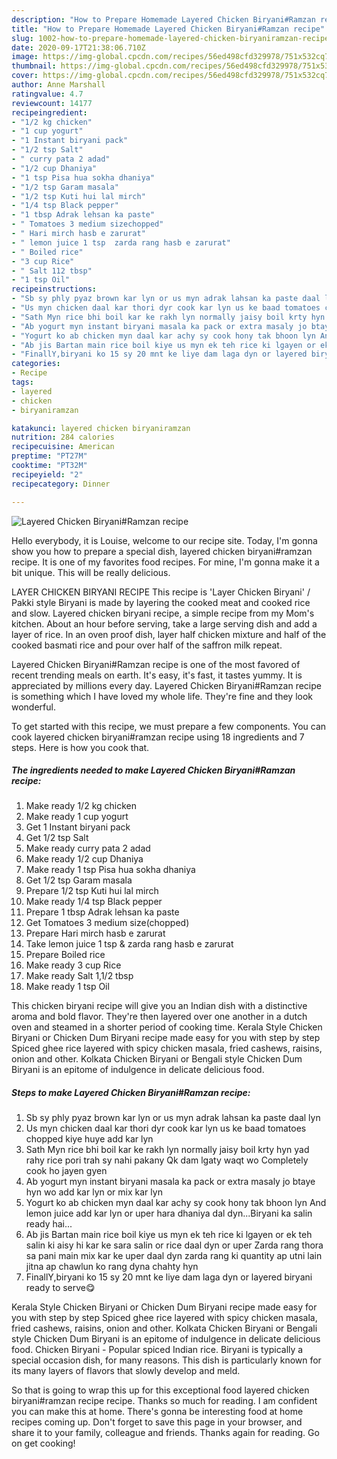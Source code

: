 ```yaml
---
description: "How to Prepare Homemade Layered Chicken Biryani#Ramzan recipe"
title: "How to Prepare Homemade Layered Chicken Biryani#Ramzan recipe"
slug: 1002-how-to-prepare-homemade-layered-chicken-biryaniramzan-recipe
date: 2020-09-17T21:38:06.710Z
image: https://img-global.cpcdn.com/recipes/56ed498cfd329978/751x532cq70/layered-chicken-biryaniramzan-recipe-recipe-main-photo.jpg
thumbnail: https://img-global.cpcdn.com/recipes/56ed498cfd329978/751x532cq70/layered-chicken-biryaniramzan-recipe-recipe-main-photo.jpg
cover: https://img-global.cpcdn.com/recipes/56ed498cfd329978/751x532cq70/layered-chicken-biryaniramzan-recipe-recipe-main-photo.jpg
author: Anne Marshall
ratingvalue: 4.7
reviewcount: 14177
recipeingredient:
- "1/2 kg chicken"
- "1 cup yogurt"
- "1 Instant biryani pack"
- "1/2 tsp Salt"
- " curry pata 2 adad"
- "1/2 cup Dhaniya"
- "1 tsp Pisa hua sokha dhaniya"
- "1/2 tsp Garam masala"
- "1/2 tsp Kuti hui lal mirch"
- "1/4 tsp Black pepper"
- "1 tbsp Adrak lehsan ka paste"
- " Tomatoes 3 medium sizechopped"
- " Hari mirch hasb e zarurat"
- " lemon juice 1 tsp  zarda rang hasb e zarurat"
- " Boiled rice"
- "3 cup Rice"
- " Salt 112 tbsp"
- "1 tsp Oil"
recipeinstructions:
- "Sb sy phly pyaz brown kar lyn or us myn adrak lahsan ka paste daal lyn"
- "Us myn chicken daal kar thori dyr cook kar lyn us ke baad tomatoes chopped kiye huye add kar lyn"
- "Sath Myn rice bhi boil kar ke rakh lyn normally jaisy boil krty hyn yad rahy rice pori trah sy nahi pakany Qk dam lgaty waqt wo Completely cook ho jayen gyen"
- "Ab yogurt myn instant biryani masala ka pack or extra masaly jo btaye hyn wo add kar lyn or mix kar lyn"
- "Yogurt ko ab chicken myn daal kar achy sy cook hony tak bhoon lyn And lemon juice add kar lyn or uper hara dhaniya dal dyn...Biryani ka salin ready hai..."
- "Ab jis Bartan main rice boil kiye us myn ek teh rice ki lgayen or ek teh salin ki aisy hi kar ke sara salin or rice daal dyn or uper Zarda rang thora sa pani main mix kar ke uper daal dyn zarda rang ki quantity ap utni lain jitna ap chawlun ko rang dyna chahty hyn"
- "FinallY,biryani ko 15 sy 20 mnt ke liye dam laga dyn or layered biryani ready to serve😋"
categories:
- Recipe
tags:
- layered
- chicken
- biryaniramzan

katakunci: layered chicken biryaniramzan 
nutrition: 284 calories
recipecuisine: American
preptime: "PT27M"
cooktime: "PT32M"
recipeyield: "2"
recipecategory: Dinner

---
```



![Layered Chicken Biryani#Ramzan recipe](https://img-global.cpcdn.com/recipes/56ed498cfd329978/751x532cq70/layered-chicken-biryaniramzan-recipe-recipe-main-photo.jpg)

Hello everybody, it is Louise, welcome to our recipe site. Today, I'm gonna show you how to prepare a special dish, layered chicken biryani#ramzan recipe. It is one of my favorites food recipes. For mine, I'm gonna make it a bit unique. This will be really delicious.

LAYER CHICKEN BIRYANI RECIPE This recipe is &#39;Layer Chicken Biryani&#39; / Pakki style Biryani is made by layering the cooked meat and cooked rice and slow. Layered chicken biryani recipe, a simple recipe from my Mom&#39;s kitchen. About an hour before serving, take a large serving dish and add a layer of rice. In an oven proof dish, layer half chicken mixture and half of the cooked basmati rice and pour over half of the saffron milk repeat.

Layered Chicken Biryani#Ramzan recipe is one of the most favored of recent trending meals on earth. It's easy, it's fast, it tastes yummy. It is appreciated by millions every day. Layered Chicken Biryani#Ramzan recipe is something which I have loved my whole life. They're fine and they look wonderful.


To get started with this recipe, we must prepare a few components. You can cook layered chicken biryani#ramzan recipe using 18 ingredients and 7 steps. Here is how you cook that.

<!--inarticleads1-->

##### The ingredients needed to make Layered Chicken Biryani#Ramzan recipe:

1. Make ready 1/2 kg chicken
1. Make ready 1 cup yogurt
1. Get 1 Instant biryani pack
1. Get 1/2 tsp Salt
1. Make ready  curry pata 2 adad
1. Make ready 1/2 cup Dhaniya
1. Make ready 1 tsp Pisa hua sokha dhaniya
1. Get 1/2 tsp Garam masala
1. Prepare 1/2 tsp Kuti hui lal mirch
1. Make ready 1/4 tsp Black pepper
1. Prepare 1 tbsp Adrak lehsan ka paste
1. Get  Tomatoes 3 medium size(chopped)
1. Prepare  Hari mirch hasb e zarurat
1. Take  lemon juice 1 tsp &amp; zarda rang hasb e zarurat
1. Prepare  Boiled rice
1. Make ready 3 cup Rice
1. Make ready  Salt 1,1/2 tbsp
1. Make ready 1 tsp Oil


This chicken biryani recipe will give you an Indian dish with a distinctive aroma and bold flavor. They&#39;re then layered over one another in a dutch oven and steamed in a shorter period of cooking time. Kerala Style Chicken Biryani or Chicken Dum Biryani recipe made easy for you with step by step Spiced ghee rice layered with spicy chicken masala, fried cashews, raisins, onion and other. Kolkata Chicken Biryani or Bengali style Chicken Dum Biryani is an epitome of indulgence in delicate delicious food. 

<!--inarticleads2-->

##### Steps to make Layered Chicken Biryani#Ramzan recipe:

1. Sb sy phly pyaz brown kar lyn or us myn adrak lahsan ka paste daal lyn
1. Us myn chicken daal kar thori dyr cook kar lyn us ke baad tomatoes chopped kiye huye add kar lyn
1. Sath Myn rice bhi boil kar ke rakh lyn normally jaisy boil krty hyn yad rahy rice pori trah sy nahi pakany Qk dam lgaty waqt wo Completely cook ho jayen gyen
1. Ab yogurt myn instant biryani masala ka pack or extra masaly jo btaye hyn wo add kar lyn or mix kar lyn
1. Yogurt ko ab chicken myn daal kar achy sy cook hony tak bhoon lyn And lemon juice add kar lyn or uper hara dhaniya dal dyn...Biryani ka salin ready hai...
1. Ab jis Bartan main rice boil kiye us myn ek teh rice ki lgayen or ek teh salin ki aisy hi kar ke sara salin or rice daal dyn or uper Zarda rang thora sa pani main mix kar ke uper daal dyn zarda rang ki quantity ap utni lain jitna ap chawlun ko rang dyna chahty hyn
1. FinallY,biryani ko 15 sy 20 mnt ke liye dam laga dyn or layered biryani ready to serve😋


Kerala Style Chicken Biryani or Chicken Dum Biryani recipe made easy for you with step by step Spiced ghee rice layered with spicy chicken masala, fried cashews, raisins, onion and other. Kolkata Chicken Biryani or Bengali style Chicken Dum Biryani is an epitome of indulgence in delicate delicious food. Chicken Biryani - Popular spiced Indian rice. Biryani is typically a special occasion dish, for many reasons. This dish is particularly known for its many layers of flavors that slowly develop and meld. 

So that is going to wrap this up for this exceptional food layered chicken biryani#ramzan recipe recipe. Thanks so much for reading. I am confident you can make this at home. There's gonna be interesting food at home recipes coming up. Don't forget to save this page in your browser, and share it to your family, colleague and friends. Thanks again for reading. Go on get cooking!
